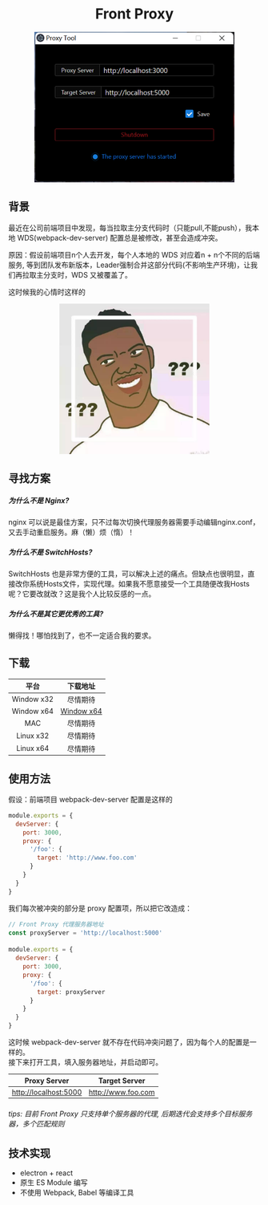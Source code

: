 <h1 align="center">Front Proxy</h1>
<p align="center"><img src="./images/y.png" width="400"/></p>

## 背景

最近在公司前端项目中发现，每当拉取主分支代码时（只能pull,不能push），我本地 WDS(webpack-dev-server)  配置总是被修改，甚至会造成冲突。

原因：假设前端项目n个人去开发，每个人本地的 WDS 对应着n + n个不同的后端服务, 等到团队发布新版本，Leader强制合并这部分代码(不影响生产环境)，让我们再拉取主分支时，WDS 又被覆盖了。

这时候我的心情时这样的

<p align="center"><img src="./images/x.jpg" width="300"/></p>

## 寻找方案

##### 为什么不是 Nginx?

nginx 可以说是最佳方案，只不过每次切换代理服务器需要手动编辑nginx.conf，又去手动重启服务。麻（懒）烦（惰）！
<br>

##### 为什么不是 SwitchHosts?

SwitchHosts 也是非常方便的工具，可以解决上述的痛点。但缺点也很明显，直接改你系统Hosts文件，实现代理。如果我不愿意接受一个工具随便改我Hosts呢？它要改就改？这是我个人比较反感的一点。
<br>

##### 为什么不是其它更优秀的工具?

懒得找！哪怕找到了，也不一定适合我的要求。

## 下载

  |     平台    |                                              下载地址                                                        |
  |:-----------:|:-----------------------------------------------------------------------------------------------------------:|
  |Window x32   |尽情期待                                                                                                      |
  |Window x64   |[Window x64](https://balqish-oss-service.oss-cn-shenzhen.aliyuncs.com/proxy-tool/Proxy%20Tool_x64_v1.0.0.exe)|
  |MAC          |尽情期待                                                                                                      |
  |Linux x32    |尽情期待                                                                                                      |
  |Linux x64    |尽情期待                                                                                                      |

## 使用方法

假设：前端项目 webpack-dev-server 配置是这样的

```js
module.exports = {
  devServer: {
    port: 3000,
    proxy: {
      '/foo': {
        target: 'http://www.foo.com'
      }
    }
  }
}
```

我们每次被冲突的部分是 proxy 配置项，所以把它改造成：

```js
// Front Proxy 代理服务器地址
const proxyServer = 'http://localhost:5000'

module.exports = {
  devServer: {
    port: 3000,
    proxy: {
      '/foo': {
        target: proxyServer
      }
    }
  }
}

```

这时候 webpack-dev-server 就不存在代码冲突问题了，因为每个人的配置是一样的。
<br>
接下来打开工具，填入服务器地址，并启动即可。

  |        Proxy Server   |     Target Server  |
  |:---------------------:|:------------------:|
  |<http://localhost:5000>|<http://www.foo.com>|

###### tips: 目前 Front Proxy 只支持单个服务器的代理, 后期迭代会支持多个目标服务器，多个匹配规则

## 技术实现

  - electron + react
  - 原生 ES Module 编写
  - 不使用 Webpack, Babel 等编译工具
